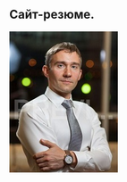 <html>
  
<head>

<meta http-equiv="Content-Type" content="text/html; charset=utf-8">

<title>Сайт-резюме</title>

</head>

<body>

<h2>Сайт-резюме.</h2>

<img src="1_MG_3769.jpg">

</body>

</html>
